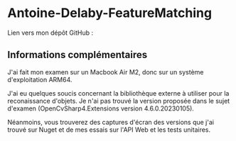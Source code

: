 # Antoine-Delaby-FeatureMatching
Lien vers mon dépôt GitHub : 

## Informations complémentaires
J'ai fait mon examen sur un Macbook Air M2, donc sur un système d'exploitation ARM64.

J'ai eu quelques soucis concernant la bibliothèque externe à utiliser pour la reconaissance d'objets.
Je n'ai pas trouvé la version proposée dans le sujet d'examen (OpenCvSharp4.Extensions version 4.6.0.20230105).

Néanmoins, vous trouverez des captures d'écran des versions que j'ai trouvé sur Nuget et de mes essais sur l'API Web et les tests unitaires.